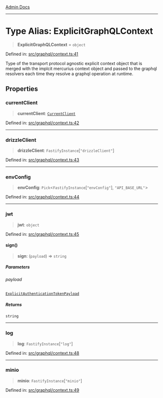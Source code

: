 [Admin Docs](/)

***

# Type Alias: ExplicitGraphQLContext

> **ExplicitGraphQLContext** = `object`

Defined in: [src/graphql/context.ts:41](https://github.com/PurnenduMIshra129th/talawa-api/blob/dd95e2d2302936a5436289a9e626f7f4e2b14e02/src/graphql/context.ts#L41)

Type of the transport protocol agnostic explicit context object that is merged with the implcit mercurius context object and passed to the graphql resolvers each time they resolve a graphql operation at runtime.

## Properties

### currentClient

> **currentClient**: [`CurrentClient`](CurrentClient.md)

Defined in: [src/graphql/context.ts:42](https://github.com/PurnenduMIshra129th/talawa-api/blob/dd95e2d2302936a5436289a9e626f7f4e2b14e02/src/graphql/context.ts#L42)

***

### drizzleClient

> **drizzleClient**: `FastifyInstance`\[`"drizzleClient"`\]

Defined in: [src/graphql/context.ts:43](https://github.com/PurnenduMIshra129th/talawa-api/blob/dd95e2d2302936a5436289a9e626f7f4e2b14e02/src/graphql/context.ts#L43)

***

### envConfig

> **envConfig**: `Pick`\<`FastifyInstance`\[`"envConfig"`\], `"API_BASE_URL"`\>

Defined in: [src/graphql/context.ts:44](https://github.com/PurnenduMIshra129th/talawa-api/blob/dd95e2d2302936a5436289a9e626f7f4e2b14e02/src/graphql/context.ts#L44)

***

### jwt

> **jwt**: `object`

Defined in: [src/graphql/context.ts:45](https://github.com/PurnenduMIshra129th/talawa-api/blob/dd95e2d2302936a5436289a9e626f7f4e2b14e02/src/graphql/context.ts#L45)

#### sign()

> **sign**: (`payload`) => `string`

##### Parameters

###### payload

[`ExplicitAuthenticationTokenPayload`](ExplicitAuthenticationTokenPayload.md)

##### Returns

`string`

***

### log

> **log**: `FastifyInstance`\[`"log"`\]

Defined in: [src/graphql/context.ts:48](https://github.com/PurnenduMIshra129th/talawa-api/blob/dd95e2d2302936a5436289a9e626f7f4e2b14e02/src/graphql/context.ts#L48)

***

### minio

> **minio**: `FastifyInstance`\[`"minio"`\]

Defined in: [src/graphql/context.ts:49](https://github.com/PurnenduMIshra129th/talawa-api/blob/dd95e2d2302936a5436289a9e626f7f4e2b14e02/src/graphql/context.ts#L49)
